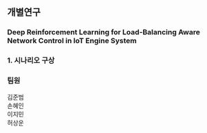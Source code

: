 ## 개별연구
### Deep Reinforcement Learning for Load-Balancing Aware Network Control in IoT Engine System

### 1. 시나리오 구상

### 팀원
김준범 <br/>
손혜인 <br/>
이지민 <br/>
허상운
